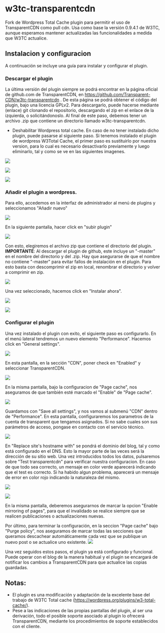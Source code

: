 w3tc-transparentcdn
===================

Fork de Wordpress Total Cache plugin para permitir el uso de TransparentCDN como pull cdn. Usa como base la versión 0.9.4.1 de W3TC,
aunque esperamos mantener actualizadas las funcionalidades a medida que W3TC actualice.

## Instalacion y configuracion

A continuación se incluye una guía para instalar y configurar el plugin.

### Descargar el plugin
La última versión del plugin siempre se podrá encontrar en la página oficial de github.com de TransparentCDN, en https://github.com/Transparent-CDN/w3tc-transparentcdn . De esta página se podrá obtener el código del plugin, bajo una licencia GPLv2.
Para descargarlo, puede hacerse mediante (enlace) git clonando el repositorio, descargando el zip en el enlace de la izquierda, o solicitándonoslo.
Al final de este paso, debemos tener un archivo .zip que contiene un directorio llamado w3tc-transparentcdn.

* Deshabilitar Wordpress total cache.
En caso de no tener instalado dicho plugin, puede pasarse al siguiente paso.
Si tenemos instalado el plugin de wordpress W3Total Cache, el primer paso es sustituirlo por nuestra version, para lo cual es necesario desactivarlo previamente y luego eliminarlo, tal y como se ve en las siguientes imagenes.

![](doc/images/0.png)

![](doc/images/1.png)

![](doc/images/2.png)


### Añadir el plugin a wordpress.
Para ello, accedemos en la interfaz de administrador al menú de plugins y seleccionamos "Añadir nuevo"

![](doc/images/3.png)

En la siguiente pantalla, hacer click en "subir plugin"

![](doc/images/4.png)

Con esto, elegiremos el archivo zip que contiene el directorio del plugin. **IMPORTANTE**: Al descargar el plugin de github, este incluye un "-master" en el nombre del directorio y del .zip. Hay que asegurarse de que el nombre no contiene "-master" para evitar fallos de instalación en el plugin. Para esto basta con descomprimir el zip en local, renombrar el directorio y volver a comprimir en zip.

![](doc/images/5.png)

Una vez seleccionado, hacemos click en "Instalar ahora".

![](doc/images/6.png)

![](doc/images/7.png)

### Configurar el plugin
Una vez instalado el plugin con exito, el siguiente paso es configurarlo. En el menú lateral tendremos un nuevo elemento "Performance". Hacemos click en "General settings".

![](doc/images/8.png)

En esta pantalla, en la sección "CDN", poner check en "Enabled" y seleccionar TransparentCDN.

![](doc/images/9.png)

En la misma pantalla, bajo la configuracion de "Page cache", nos aseguramos de que también esté marcado el "Enable" de "Page cache".

![](doc/images/15.png)

Guardamos con "Save all settings", y nos vamos al submenú "CDN" dentro de "Performance". En esta pantalla, configuraremos los parametros de la cuenta de transparent que tengamos asignados. Si no sabe cuales son sus parámetros de acceso, pongase en contacto con el servicio técnico.

![](doc/images/13.png)

En "Replace site's hostname with" se pondrá el dominio del blog, tal y como está configurado en el DNS. Esto la mayor parte de las veces será la dirección de su sitio web.
Una vez introducidos todos los datos, pulsaremos sobre "Test transparentcdn" para verificar nuestra configuracion. En caso de que todo sea correcto, un mensaje en color verde aparecerá indicando que el test es correcto. Si ha habido algun problema, aparecerá un mensaje de error en color rojo indicando la naturaleza del mismo.

![](doc/images/13.png) 

![](doc/images/14.png)

En la misma pantalla, deberemos asegurarnos de marcar la opcion  "Enable mirroring of pages", para que el invalidado se realice siempre que se realicen publicaciones o actualizaciones nuevas.

Por último, para terminar la configuración, en la seccion "Page cache" bajo "Purge policy", nos aseguramos de marcar todas las secciones que queramos descachear automáticamente cada vez que se publique un nuevo post o se actualice uno existente.
![](doc/images/17.png)

Una vez seguidos estos pasos, el plugin ya está configurado y funcional. Puede operar con el blog de la manera habitual y el plugin se encargará de notificar los cambios a TransparentCDN para que actualice las copias guardadas.

## Notas:
* El plugin es una modificación y adaptación de la excelente base del trabajo de W3TC Total cache (https://wordpress.org/plugins/w3-total-cache/).
* Pese a las indicaciones de las propias pantallas del plugin, al ser una derivación, todo el posible soporte asociado al plugin lo ofrecerá TransparentCDN, mediante los procedimientos de soporte establecidos con el cliente.
